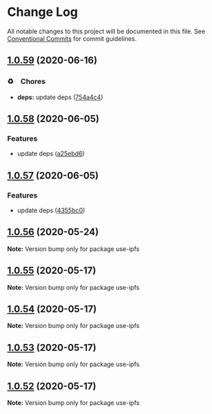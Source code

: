 # Change Log

All notable changes to this project will be documented in this file.
See [Conventional Commits](https://conventionalcommits.org) for commit guidelines.

## [1.0.59](https://github.com/bluelovers/ws-ipfs/compare/use-ipfs@1.0.58...use-ipfs@1.0.59) (2020-06-16)


### ♻️　Chores

* **deps:**  update deps ([754a4c4](https://github.com/bluelovers/ws-ipfs/commit/754a4c4a714d3d256500b319473ce610f876b442))





## [1.0.58](https://github.com/bluelovers/ws-ipfs/compare/use-ipfs@1.0.57...use-ipfs@1.0.58) (2020-06-05)


### Features

* update deps ([a25ebd6](https://github.com/bluelovers/ws-ipfs/commit/a25ebd688ccfd54f164b3ff89cf6cdb2e7f6e478))





## [1.0.57](https://github.com/bluelovers/ws-ipfs/compare/use-ipfs@1.0.56...use-ipfs@1.0.57) (2020-06-05)


### Features

* update deps ([4355bc0](https://github.com/bluelovers/ws-ipfs/commit/4355bc0161fa03725b7455cee33ac834a99b7cd9))





## [1.0.56](https://github.com/bluelovers/ws-ipfs/compare/use-ipfs@1.0.55...use-ipfs@1.0.56) (2020-05-24)

**Note:** Version bump only for package use-ipfs





## [1.0.55](https://github.com/bluelovers/ws-ipfs/compare/use-ipfs@1.0.54...use-ipfs@1.0.55) (2020-05-17)

**Note:** Version bump only for package use-ipfs





## [1.0.54](https://github.com/bluelovers/ws-ipfs/compare/use-ipfs@1.0.53...use-ipfs@1.0.54) (2020-05-17)

**Note:** Version bump only for package use-ipfs





## [1.0.53](https://github.com/bluelovers/ws-ipfs/compare/use-ipfs@1.0.52...use-ipfs@1.0.53) (2020-05-17)

**Note:** Version bump only for package use-ipfs





## [1.0.52](https://github.com/bluelovers/ws-ipfs/compare/use-ipfs@1.0.51...use-ipfs@1.0.52) (2020-05-17)

**Note:** Version bump only for package use-ipfs
